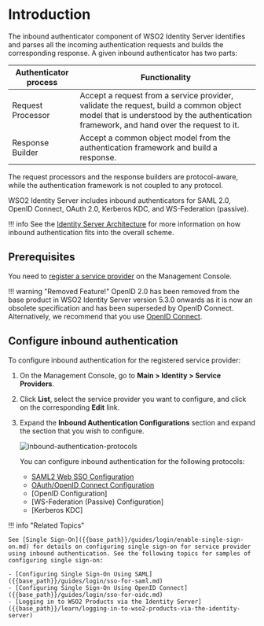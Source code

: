# Introduction

The inbound authenticator component of WSO2 Identity Server identifies
and parses all the incoming authentication requests and builds the
corresponding response. A given inbound authenticator has two parts:

| Authenticator process | Functionality   |
|-----------------------|---------------|
| Request Processor | Accept a request from a service provider, validate the request, build a common object model that is understood by the authentication framework, and hand over the request to it.    |
| Response Builder  | Accept a common object model from the authentication framework and build a response.  |

The request processors and the response builders are protocol-aware, while the authentication framework is not coupled to any protocol.

WSO2 Identity Server includes inbound authenticators for SAML 2.0, OpenID Connect, OAuth 2.0, Kerberos KDC, and WS-Federation (passive).

!!! info
    See the [Identity Server Architecture]({{base_path}}/references/architecture/architecture.md) for more information on how inbound authentication fits into the overall scheme.

## Prerequisites

You need to [register a service provider]({{base_path}}/applications/register-sp.md) on the Management Console.

!!! warning "Removed Feature!"
    OpenID 2.0 has been removed from the base product in WSO2 Identity Server version 5.3.0 onwards as it is now an obsolete specification and has been superseded by OpenID Connect. Alternatively, we recommend that you use [OpenID Connect]({{base_path}}/references/concepts/authentication/intro-oidc.md).

## Configure inbound authentication

To configure inbound authentication for the registered service provider:

1. On the Management Console, go to **Main > Identity > Service Providers**.
2. Click **List**, select the service provider you want to configure, and click on the corresponding **Edit** link.
3. Expand the **Inbound Authentication Configurations** section and expand the section that you wish to configure.

    ![inbound-authentication-protocols]({{base_path}}/assets/img/guides/inbound-authentication-protocols.png)

    You can configure inbound authentication for the following protocols:

    - [SAML2 Web SSO Configuration]({{base_path}}/guides/login/saml-app-config-advanced.md)
    - [OAuth/OpenID Connect Configuration]({{base_path}}/guides/login/oauth-app-config-advanced.md)
    - [OpenID Configuration]
    - [WS-Federation (Passive) Configuration]
    - [Kerberos KDC]

!!! info "Related Topics"

    See [Single Sign-On]({{base_path}}/guides/login/enable-single-sign-on.md) for details on configuring single sign-on for service provider using inbound authentication. See the following topics for samples of configuring single sign-on:

    - [Configuring Single Sign-On Using SAML]({{base_path}}/guides/login/sso-for-saml.md)
    - [Configuring Single Sign-On Using OpenID Connect]({{base_path}}/guides/login/sso-for-oidc.md)
    - [Logging in to WSO2 Products via the Identity Server]({{base_path}}/learn/logging-in-to-wso2-products-via-the-identity-server)
